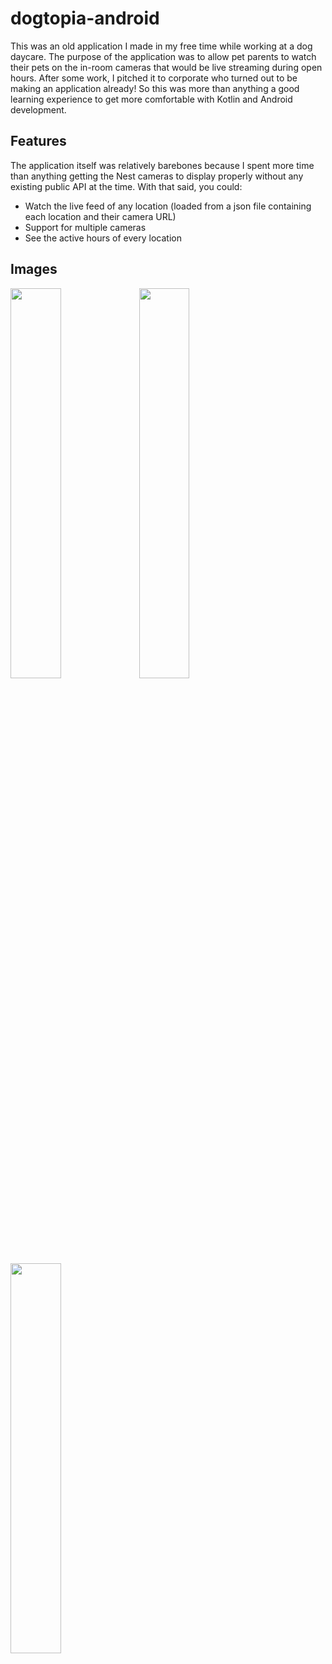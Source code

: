 # dogtopia-android

This was an old application I made in my free time while working at a dog daycare. The purpose of the application was to allow pet parents to watch their pets on the in-room cameras that would be live streaming during open hours.  After some work, I pitched it to corporate who turned out to be making an application already! So this was more than anything a good learning experience to get more comfortable with Kotlin and Android development.

## Features
The application itself was relatively barebones because I spent more time than anything getting the Nest cameras to display properly without any existing public API at the time. With that said, you could:
- Watch the live feed of any location (loaded from a json file containing each location and their camera URL)
- Support for multiple cameras
- See the active hours of every location

## Images
<p float="left">
<img src="https://i.imgur.com/QlTiOTd.png" width="40%" height="40%" />
<img src="https://i.imgur.com/gOvYgkM.png" width="40%" height="40%" />
<img src="https://i.imgur.com/VukESWi.png" width="40%" height="40%" />
</p>

